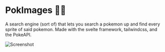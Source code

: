 # PokImages 🐱‍👤

A search engine (sort of) that lets you search a pokemon up and find every sprite of said pokemon. Made with the svelte framework, tailwindcss, and the PokeAPI.

![Screenshot](https://cdn.discordapp.com/attachments/858883030709960734/887047231834824804/unknown.png)